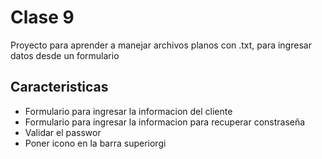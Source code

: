 # Clase 9
Proyecto para aprender a manejar archivos planos con .txt, para ingresar datos desde un formulario

## Caracteristicas
* Formulario para ingresar la informacion del cliente
* Formulario para ingresar la informacion para recuperar constraseña
* Validar el passwor
* Poner icono en la barra superiorgi
